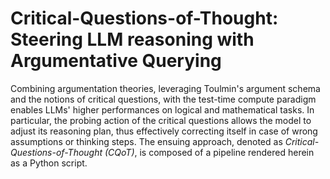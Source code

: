 # Critical-Questions-of-Thought: Steering LLM reasoning with Argumentative Querying

Combining argumentation theories, leveraging Toulmin's argument schema and the notions of critical questions, with the test-time compute paradigm enables LLMs' higher performances on logical and mathematical tasks. In particular, the probing action of the critical questions allows the model to adjust its reasoning plan, thus effectively correcting itself in case of wrong assumptions or thinking steps. The ensuing approach, denoted as _Critical-Questions-of-Thought (CQoT)_, is composed of a pipeline rendered herein as a Python script.  
